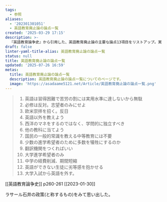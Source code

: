 ```yaml
---
tags:
  - 参照
aliases:
  - '202301301051'
  - 英語教育廃止論の論点一覧
created: '2025-03-29 17:15'
description: >-
  『英語教育論争史』から引用した、英語教育廃止論の主要な論点13項目をリストアップ。実用性への疑問、必修化への反対、国語教育の優先など、歴史的に繰り返されてきた主張を一覧できる参照用メモ。
draft: false
linter-yaml-title-alias: 英語教育廃止論の論点一覧
status: null
title: 英語教育廃止論の論点一覧
updated: '2025-07-26 16:59'
metas:
  title: 英語教育廃止論の論点一覧
  description: 英語教育廃止論の論点一覧についてのページです。
  image: 'https://asadaame5121.net/Article/英語教育廃止論の論点一覧.png'
---
```

> 
> 1. 英語は習得困難で苦労の割には実用水準に達しないから無駄
> 2. 必修は反対。志望者のみにせよ
> 3. 欧米崇拝を招く。反日
> 4. 英語以外を教えよう
> 5. 西洋のマネをするのではなく、学問的に独立すべき
> 6. 他の教科に当てよう
> 7. 国民の一般的常識を教える中等教育には不要
> 8. 少数の進学希望者のために多数を犠牲にするのか
> 9. 翻訳機関をつくればいい
> 10. 大学進学希望者のみ
> 11. 中学の経費削減、期間短縮 
> 12. 英語ができない生徒に劣等感を抱かせる
> 13. 大学入試から英語を外す。
> 
[[英語教育論争史]] p260-261
[[2023-01-30]]

ラサール石井の政策(と称するもの)をみて思い出した。
